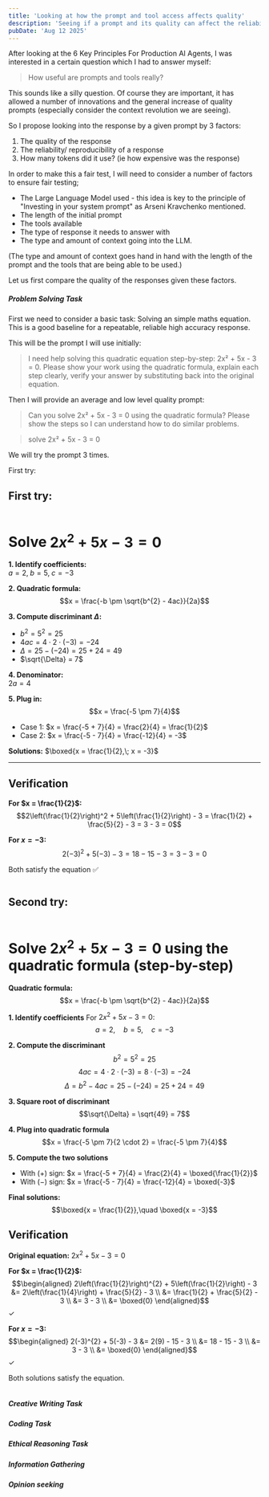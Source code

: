 ```yaml
---
title: 'Looking at how the prompt and tool access affects quality'
description: 'Seeing if a prompt and its quality can affect the reliability and quality of the response.'
pubDate: 'Aug 12 2025'
---
```


After looking at the 6 Key Principles For Production AI Agents, I was interested in a certain question which I had to answer myself:

> How useful are prompts and tools really? 

This sounds like a silly question. Of course they are important, it has allowed a number of innovations and the general increase of quality prompts (especially consider the context revolution we are seeing).

So I propose looking into the response by a given prompt by 3 factors:

1. The quality of the response
2. The reliability/ reproducibility of a response
3. How many tokens did it use? (ie how expensive was the response)

In order to make this a fair test, I will need to consider a number of factors to ensure fair testing;
- The Large Language Model used - this idea is key to the principle of "Investing in your system prompt" as Arseni Kravchenko mentioned.
- The length of the initial prompt
- The tools available
- The type of response it needs to answer with
- The type and amount of context going into the LLM.

(The type and amount of context goes hand in hand with the length of the prompt and the tools that are being able to be used.)

Let us first compare the quality of the responses given these factors.

##### Problem Solving Task

First we need to consider a basic task: Solving an simple maths equation. This is a good baseline for a repeatable, reliable high accuracy response.

This will be the prompt I will use initially:

> I need help solving this quadratic equation step-by-step: 2x² + 5x - 3 = 0. Please show your work using the quadratic formula, explain each step clearly, verify your answer by substituting back into the original equation.

Then I will provide an average and low level quality prompt:

> Can you solve 2x² + 5x - 3 = 0 using the quadratic formula? Please show the steps so I can understand how to do similar problems.

> solve 2x² + 5x - 3 = 0

We will try the prompt 3 times.

First try:

## First try:

```markdown
```
# Solve $2x^{2} + 5x - 3 = 0$

**1. Identify coefficients:**  
$a = 2,\; b = 5,\; c = -3$

**2. Quadratic formula:**  
$$x = \frac{-b \pm \sqrt{b^{2} - 4ac}}{2a}$$

**3. Compute discriminant $\Delta$:**  
- $b^{2} = 5^{2} = 25$  
- $4ac = 4 \cdot 2 \cdot (-3) = -24$  
- $\Delta = 25 - (-24) = 25 + 24 = 49$  
- $\sqrt{\Delta} = 7$

**4. Denominator:**  
$2a = 4$

**5. Plug in:**  
$$x = \frac{-5 \pm 7}{4}$$

- Case 1: $x = \frac{-5 + 7}{4} = \frac{2}{4} = \frac{1}{2}$  
- Case 2: $x = \frac{-5 - 7}{4} = \frac{-12}{4} = -3$

**Solutions:** $\boxed{x = \frac{1}{2},\; x = -3}$

---

## Verification

**For $x = \frac{1}{2}$:**  
$$2\left(\frac{1}{2}\right)^2 + 5\left(\frac{1}{2}\right) - 3 = \frac{1}{2} + \frac{5}{2} - 3 = 3 - 3 = 0$$

**For $x = -3$:**  
$$2(-3)^2 + 5(-3) - 3 = 18 - 15 - 3 = 3 - 3 = 0$$

Both satisfy the equation ✅
```
```

## Second try:

```markdown
```
# Solve $2x^{2} + 5x - 3 = 0$ using the quadratic formula (step-by-step)

**Quadratic formula:**
$$x = \frac{-b \pm \sqrt{b^{2} - 4ac}}{2a}$$

**1. Identify coefficients**
For $2x^{2} + 5x - 3 = 0$:
$$a = 2,\quad b = 5,\quad c = -3$$

**2. Compute the discriminant**
$$b^{2} = 5^{2} = 25$$
$$4ac = 4 \cdot 2 \cdot (-3) = 8 \cdot (-3) = -24$$
$$\Delta = b^{2} - 4ac = 25 - (-24) = 25 + 24 = 49$$

**3. Square root of discriminant**
$$\sqrt{\Delta} = \sqrt{49} = 7$$

**4. Plug into quadratic formula**
$$x = \frac{-5 \pm 7}{2 \cdot 2} = \frac{-5 \pm 7}{4}$$

**5. Compute the two solutions**
- With $(+)$ sign: $x = \frac{-5 + 7}{4} = \frac{2}{4} = \boxed{\frac{1}{2}}$
- With $(-)$ sign: $x = \frac{-5 - 7}{4} = \frac{-12}{4} = \boxed{-3}$

**Final solutions:**
$$\boxed{x = \frac{1}{2}},\quad \boxed{x = -3}$$

## Verification

**Original equation:** $2x^{2} + 5x - 3 = 0$

**For $x = \frac{1}{2}$:**
$$\begin{aligned}
2\left(\frac{1}{2}\right)^{2} + 5\left(\frac{1}{2}\right) - 3 &= 2\left(\frac{1}{4}\right) + \frac{5}{2} - 3 \\
&= \frac{1}{2} + \frac{5}{2} - 3 \\
&= 3 - 3 \\
&= \boxed{0}
\end{aligned}$$ ✓

**For $x = -3$:**
$$\begin{aligned}
2(-3)^{2} + 5(-3) - 3 &= 2(9) - 15 - 3 \\
&= 18 - 15 - 3 \\
&= 3 - 3 \\
&= \boxed{0}
\end{aligned}$$ ✓

Both solutions satisfy the equation.
```
```

##### Creative Writing Task

##### Coding Task

##### Ethical Reasoning Task

##### Information Gathering

##### Opinion seeking

